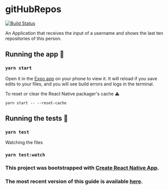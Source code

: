 # gitHubRepos
[![Build Status](https://travis-ci.com/felipesoares6/gitHubRepos.svg?token=C79sDRx7VfNHBdcpBygr&branch=master)](https://travis-ci.com/felipesoares6/gitHubRepos)

An Application that receives the input of a username and shows the last ten repositories of this person.

## Running the app 🚀

### `yarn start`

Open it in the [Expo app](https://expo.io) on your phone to view it. It will reload if you save edits to your files, and you will see build errors and logs in the terminal.

To reset or clear the React Native packager's cache ⚠️

```
yarn start -- --reset-cache
```

## Running the tests 👮

### `yarn test`

Watching the files
### `yarn test:watch`

### This project was bootstrapped with [Create React Native App](https://github.com/react-community/create-react-native-app).

### The most recent version of this guide is available [here](https://github.com/react-community/create-react-native-app/blob/master/react-native-scripts/template/README.md).
